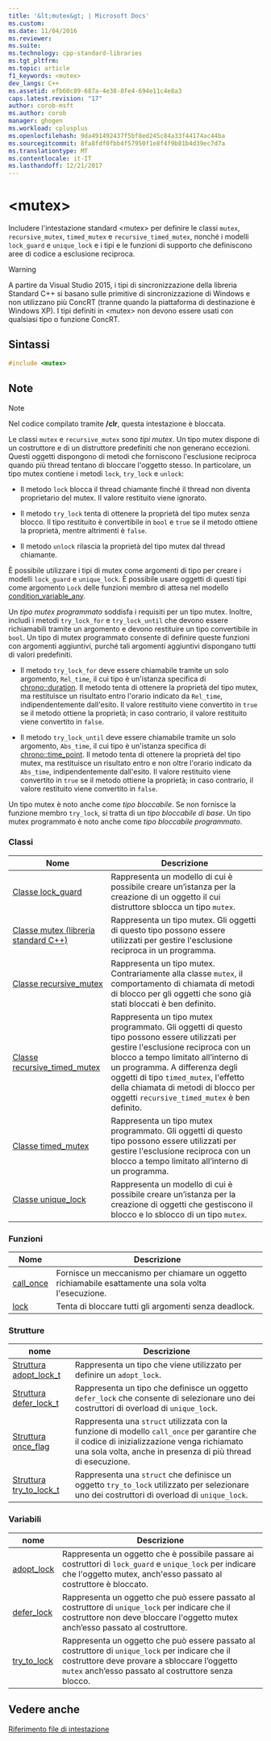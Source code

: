 ```yaml
---
title: '&lt;mutex&gt; | Microsoft Docs'
ms.custom: 
ms.date: 11/04/2016
ms.reviewer: 
ms.suite: 
ms.technology: cpp-standard-libraries
ms.tgt_pltfrm: 
ms.topic: article
f1_keywords: <mutex>
dev_langs: C++
ms.assetid: efb60c89-687a-4e38-8fe4-694e11c4e8a3
caps.latest.revision: "17"
author: corob-msft
ms.author: corob
manager: ghogen
ms.workload: cplusplus
ms.openlocfilehash: 9da491492437f5bf8ed245c84a33f44174ac44ba
ms.sourcegitcommit: 8fa8fdf0fbb4f57950f1e8f4f9b81b4d39ec7d7a
ms.translationtype: MT
ms.contentlocale: it-IT
ms.lasthandoff: 12/21/2017
---
```

# <a name="ltmutexgt"></a>&lt;mutex&gt;
Includere l'intestazione standard \<mutex> per definire le classi `mutex`, `recursive_mutex`, `timed_mutex` e `recursive_timed_mutex`, nonché i modelli `lock_guard` e `unique_lock` e i tipi e le funzioni di supporto che definiscono aree di codice a esclusione reciproca.  
  
> [!WARNING]
>  A partire da Visual Studio 2015, i tipi di sincronizzazione della libreria Standard C++ si basano sulle primitive di sincronizzazione di Windows e non utilizzano più ConcRT (tranne quando la piattaforma di destinazione è Windows XP). I tipi definiti in \<mutex> non devono essere usati con qualsiasi tipo o funzione ConcRT.  
  
## <a name="syntax"></a>Sintassi  
  
```cpp  
#include <mutex>  
```  
  
## <a name="remarks"></a>Note  
  
> [!NOTE]
>  Nel codice compilato tramite **/clr**, questa intestazione è bloccata.  
  
 Le classi `mutex` e `recursive_mutex` sono *tipi mutex*. Un tipo mutex dispone di un costruttore e di un distruttore predefiniti che non generano eccezioni. Questi oggetti dispongono di metodi che forniscono l'esclusione reciproca quando più thread tentano di bloccare l'oggetto stesso. In particolare, un tipo mutex contiene i metodi `lock`, `try_lock` e `unlock`:  
  
-   Il metodo `lock` blocca il thread chiamante finché il thread non diventa proprietario del mutex. Il valore restituito viene ignorato.  
  
-   Il metodo `try_lock` tenta di ottenere la proprietà del tipo mutex senza blocco. Il tipo restituito è convertibile in `bool` e `true` se il metodo ottiene la proprietà, mentre altrimenti è `false`.  
  
-   Il metodo `unlock` rilascia la proprietà del tipo mutex dal thread chiamante.  
  
 È possibile utilizzare i tipi di mutex come argomenti di tipo per creare i modelli `lock_guard` e `unique_lock`. È possibile usare oggetti di questi tipi come argomento `Lock` delle funzioni membro di attesa nel modello [condition_variable_any](../standard-library/condition-variable-any-class.md).  
  
 Un *tipo mutex programmato* soddisfa i requisiti per un tipo mutex. Inoltre, includi i metodi `try_lock_for` e `try_lock_until` che devono essere richiamabili tramite un argomento e devono restituire un tipo convertibile in `bool`. Un tipo di mutex programmato consente di definire queste funzioni con argomenti aggiuntivi, purché tali argomenti aggiuntivi dispongano tutti di valori predefiniti.  
  
-   Il metodo `try_lock_for` deve essere chiamabile tramite un solo argomento, `Rel_time`, il cui tipo è un'istanza specifica di [chrono::duration](../standard-library/duration-class.md). Il metodo tenta di ottenere la proprietà del tipo mutex, ma restituisce un risultato entro l'orario indicato da `Rel_time`, indipendentemente dall'esito. Il valore restituito viene convertito in `true` se il metodo ottiene la proprietà; in caso contrario, il valore restituito viene convertito in `false`.  
  
-   Il metodo `try_lock_until` deve essere chiamabile tramite un solo argomento, `Abs_time`, il cui tipo è un'istanza specifica di [chrono::time_point](../standard-library/time-point-class.md). Il metodo tenta di ottenere la proprietà del tipo mutex, ma restituisce un risultato entro e non oltre l'orario indicato da `Abs_time`, indipendentemente dall'esito. Il valore restituito viene convertito in `true` se il metodo ottiene la proprietà; in caso contrario, il valore restituito viene convertito in `false`.  
  
 Un tipo mutex è noto anche come *tipo bloccabile*. Se non fornisce la funzione membro `try_lock`, si tratta di un *tipo bloccabile di base*. Un tipo mutex programmato è noto anche come *tipo bloccabile programmato*.  
  
### <a name="classes"></a>Classi  
  
|Nome|Descrizione|  
|----------|-----------------|  
|[Classe lock_guard](../standard-library/lock-guard-class.md)|Rappresenta un modello di cui è possibile creare un’istanza per la creazione di un oggetto il cui distruttore sblocca un tipo `mutex`.|  
|[Classe mutex (libreria standard C++)](../standard-library/mutex-class-stl.md)|Rappresenta un tipo mutex. Gli oggetti di questo tipo possono essere utilizzati per gestire l'esclusione reciproca in un programma.|  
|[Classe recursive_mutex](../standard-library/recursive-mutex-class.md)|Rappresenta un tipo mutex. Contrariamente alla classe `mutex`, il comportamento di chiamata di metodi di blocco per gli oggetti che sono già stati bloccati è ben definito.|  
|[Classe recursive_timed_mutex](../standard-library/recursive-timed-mutex-class.md)|Rappresenta un tipo mutex programmato. Gli oggetti di questo tipo possono essere utilizzati per gestire l'esclusione reciproca con un blocco a tempo limitato all’interno di un programma. A differenza degli oggetti di tipo `timed_mutex`, l'effetto della chiamata di metodi di blocco per oggetti `recursive_timed_mutex` è ben definito.|  
|[Classe timed_mutex](../standard-library/timed-mutex-class.md)|Rappresenta un tipo mutex programmato. Gli oggetti di questo tipo possono essere utilizzati per gestire l'esclusione reciproca con un blocco a tempo limitato all’interno di un programma.|  
|[Classe unique_lock](../standard-library/unique-lock-class.md)|Rappresenta un modello di cui è possibile creare un’istanza per la creazione di oggetti che gestiscono il blocco e lo sblocco di un tipo `mutex`.|  
  
### <a name="functions"></a>Funzioni  
  
|Nome|Descrizione|  
|----------|-----------------|  
|[call_once](../standard-library/mutex-functions.md#call_once)|Fornisce un meccanismo per chiamare un oggetto richiamabile esattamente una sola volta l'esecuzione.|  
|[lock](../standard-library/mutex-functions.md#lock)|Tenta di bloccare tutti gli argomenti senza deadlock.|  
  
### <a name="structs"></a>Strutture  
  
|nome|Descrizione|  
|----------|-----------------|  
|[Struttura adopt_lock_t](../standard-library/adopt-lock-t-structure.md)|Rappresenta un tipo che viene utilizzato per definire un `adopt_lock`.|  
|[Struttura defer_lock_t](../standard-library/defer-lock-t-structure.md)|Rappresenta un tipo che definisce un oggetto `defer_lock` che consente di selezionare uno dei costruttori di overload di `unique_lock`.|  
|[Struttura once_flag](../standard-library/once-flag-structure.md)|Rappresenta una `struct` utilizzata con la funzione di modello `call_once` per garantire che il codice di inizializzazione venga richiamato una sola volta, anche in presenza di più thread di esecuzione.|  
|[Struttura try_to_lock_t](../standard-library/try-to-lock-t-structure.md)|Rappresenta una `struct` che definisce un oggetto `try_to_lock` utilizzato per selezionare uno dei costruttori di overload di `unique_lock`.|  
  
### <a name="variables"></a>Variabili  
  
|nome|Descrizione|  
|----------|-----------------|  
|[adopt_lock](../standard-library/mutex-functions.md#adopt_lock)|Rappresenta un oggetto che è possibile passare ai costruttori di `lock_guard` e `unique_lock` per indicare che l'oggetto mutex, anch'esso passato al costruttore è bloccato.|  
|[defer_lock](../standard-library/mutex-functions.md#defer_lock)|Rappresenta un oggetto che può essere passato al costruttore di `unique_lock` per indicare che il costruttore non deve bloccare l'oggetto mutex anch’esso passato al costruttore.|  
|[try_to_lock](../standard-library/mutex-functions.md#try_to_lock)|Rappresenta un oggetto che può essere passato al costruttore di `unique_lock` per indicare che il costruttore deve provare a sbloccare l’oggetto `mutex` anch’esso passato al costruttore senza blocco.|  
  
## <a name="see-also"></a>Vedere anche  
 [Riferimento file di intestazione](../standard-library/cpp-standard-library-header-files.md)




